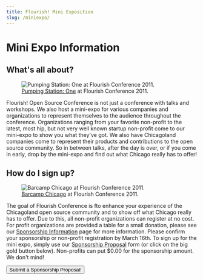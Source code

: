 ```yaml
---
title: Flourish! Mini Exposition
slug: /miniexpo/
---
```

# Mini Expo Information

## What's all about?

<figure class="right">
	<img src="http://flourishconf.com/2014/images/miniexpo_ps1.jpg" class="medium" alt="Pumping Station: One at Flourish Conference 2011." />
	<figcaption>
		<a href="http://pumpingstationone.org/">Pumping Station: One</a> at Flourish Conference 2011.
	</figcaption>
</figure>

Flourish! Open Source Conference is not just a conference with talks and workshops. We also host a mini-expo for various companies and organizations to represent themselves to the audience throughout the conference. Organizations ranging from your favorite non-profit to the latest, most hip, but not very well known startup non-profit come to our mini-expo to show you what they've got. We also have Chicagoland companies come to represent their products and contributions to the open source community. So in between talks, after the day is over, or if you come in early, drop by the mini-expo and find out what Chicago really has to offer!


## How do I sign up?

<figure class="left">
	<img src="http://flourishconf.com/2014/images/miniexpo_barcamp.jpg" class="medium" alt="Barcamp Chicago at Flourish Conference 2011.">
	<figcaption>
		<a href="http://barcampchicago.org/">Barcamp Chicago</a> at Flourish Conference 2011.
	</figcaption>
</figure>

The goal of Flourish Conference is fto enhance your experience of the Chicagoland open source community  and to show off what Chicago really has to offer. Due to this, all non-profit organizations can register 
at no cost. For profit organizations are provided a table for a small donation, please see our <a href="http://flourishconf.com/2014/sponsor.php">Sponsorship Information</a> page for more information. Please confirm your sponsorship or non-profit registration by March 16th. To sign up for the mini expo, simply use our <a href="http://flourishconf.com/2014/sponsorship_proposal.php">Sponsorship Proposal</a> form (or click on the big gold button below). Non-profits can put $0.00 for the sponsorship amount. We don't mind!

<form action="sponsorship-proposal.php" method="GET">
<input type="submit" value="Submit a Sponsorship Proposal!" class="big-button" />
</form>
